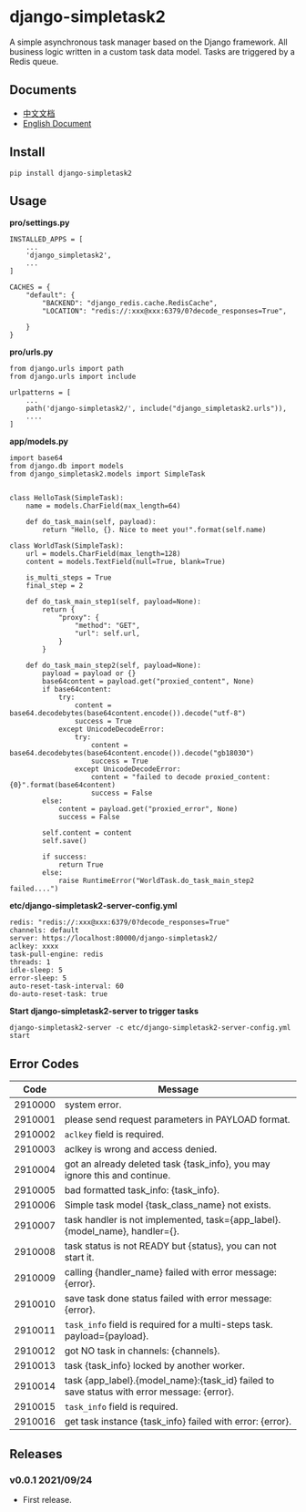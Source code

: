 # django-simpletask2

A simple asynchronous task manager based on the Django framework. All business logic written in a custom task data model. Tasks are triggered by a Redis queue.

## Documents

- [中文文档]()
- [English Document]()


## Install

```
pip install django-simpletask2
```

## Usage

**pro/settings.py**

```
INSTALLED_APPS = [
    ...
    'django_simpletask2',
    ...
]

CACHES = {
    "default": {
        "BACKEND": "django_redis.cache.RedisCache",
        "LOCATION": "redis://:xxx@xxx:6379/0?decode_responses=True",
        
    }
}
```

**pro/urls.py**

```
from django.urls import path
from django.urls import include

urlpatterns = [
    ...
    path('django-simpletask2/', include("django_simpletask2.urls")),
    ....
]
```

**app/models.py**

```
import base64
from django.db import models
from django_simpletask2.models import SimpleTask


class HelloTask(SimpleTask):
    name = models.CharField(max_length=64)

    def do_task_main(self, payload):
        return "Hello, {}. Nice to meet you!".format(self.name)

class WorldTask(SimpleTask):
    url = models.CharField(max_length=128)
    content = models.TextField(null=True, blank=True)

    is_multi_steps = True
    final_step = 2

    def do_task_main_step1(self, payload=None):
        return {
            "proxy": {
                "method": "GET",
                "url": self.url,
            }
        }
    
    def do_task_main_step2(self, payload=None):
        payload = payload or {}
        base64content = payload.get("proxied_content", None)
        if base64content:
            try:
                content = base64.decodebytes(base64content.encode()).decode("utf-8")
                success = True
            except UnicodeDecodeError:
                try:
                    content = base64.decodebytes(base64content.encode()).decode("gb18030")
                    success = True
                except UnicodeDecodeError:
                    content = "failed to decode proxied_content: {0}".format(base64content)
                    success = False
        else:
            content = payload.get("proxied_error", None)
            success = False

        self.content = content
        self.save()

        if success:
            return True
        else:
            raise RuntimeError("WorldTask.do_task_main_step2 failed....")
```

**etc/django-simpletask2-server-config.yml**

```
redis: "redis://:xxx@xxx:6379/0?decode_responses=True"
channels: default
server: https://localhost:80000/django-simpletask2/
aclkey: xxxx
task-pull-engine: redis
threads: 1
idle-sleep: 5
error-sleep: 5
auto-reset-task-interval: 60
do-auto-reset-task: true
```

**Start django-simpletask2-server to trigger tasks**

```
django-simpletask2-server -c etc/django-simpletask2-server-config.yml start
```

## Error Codes

| Code | Message |
| --- | --- |
| 2910000 | system error. |
| 2910001 | please send request parameters in PAYLOAD format. |
| 2910002 | `aclkey` field is required. |
| 2910003 | aclkey is wrong and access denied. |
| 2910004 | got an already deleted task {task_info}, you may ignore this and continue. |
| 2910005 | bad formatted task_info: {task_info}. |
| 2910006 | Simple task model {task_class_name} not exists. |
| 2910007 | task handler is not implemented, task={app_label}.{model_name}, handler={}. |
| 2910008 | task status is not READY but {status}, you can not start it. |
| 2910009 | calling {handler_name} failed with error message: {error}. |
| 2910010 | save task done status failed with error message: {error}. |
| 2910011 | `task_info` field is required for a multi-steps task. payload={payload}. |
| 2910012 | got NO task in channels: {channels}. |
| 2910013 | task {task_info} locked by another worker. |
| 2910014 | task {app_label}.{model_name}:{task_id} failed to save status with error message: {error}. |
| 2910015 | `task_info` field is required. |
| 2910016 | get task instance {task_info} failed with error: {error}. |


## Releases

### v0.0.1 2021/09/24

- First release.